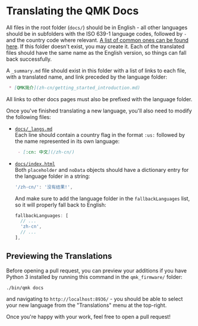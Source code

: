 # Translating the QMK Docs

All files in the root folder (`docs/`) should be in English - all other languages should be in subfolders with the ISO 639-1 language codes, followed by `-` and the country code where relevant. [A list of common ones can be found here](https://www.andiamo.co.uk/resources/iso-language-codes/). If this folder doesn't exist, you may create it. Each of the translated files should have the same name as the English version, so things can fall back successfully.

A `_summary.md` file should exist in this folder with a list of links to each file, with a translated name, and link preceded by the language folder:

```markdown
 * [QMK简介](zh-cn/getting_started_introduction.md)
```

All links to other docs pages must also be prefixed with the language folder.

Once you've finished translating a new language, you'll also need to modify the following files:

* [`docs/_langs.md`](https://github.com/qmk/qmk_firmware/blob/master/docs/_langs.md)  
  Each line should contain a country flag in the format `:us:` followed by the name represented in its own language:

  ```markdown
   - [:cn: 中文](/zh-cn/)
  ```

* [`docs/index.html`](https://github.com/qmk/qmk_firmware/blob/master/docs/index.html)  
  Both `placeholder` and `noData` objects should have a dictionary entry for the language folder in a string:

  ```js
  '/zh-cn/': '没有结果!',
  ```

  And make sure to add the language folder in the `fallbackLanguages` list, so it will properly fall back to English:

  ```js
  fallbackLanguages: [
    // ...
    'zh-cn',
    // ...
  ],
  ```

## Previewing the Translations

Before opening a pull request, you can preview your additions if you have Python 3 installed by running this command in the `qmk_firmware/` folder:

    ./bin/qmk docs

and navigating to `http://localhost:8936/` - you should be able to select your new language from the "Translations" menu at the top-right.

Once you're happy with your work, feel free to open a pull request!
